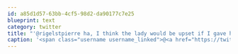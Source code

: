 ```yaml
---
id: a85d1d57-63bb-4cf5-98d2-da90177c7e25
blueprint: text
category: twitter
title: "'@rigelstpierre ha, I think the lady would be upset if I gave her ticket away to the highest bidder"
caption: '<span class="username username_linked">@<a href="https://twitter.com/rigelstpierre" title="Rigel St. Pierre">rigelstpierre</a></span> ha, I think the lady would be upset if I gave her ticket away to the highest bidder'
---
```

